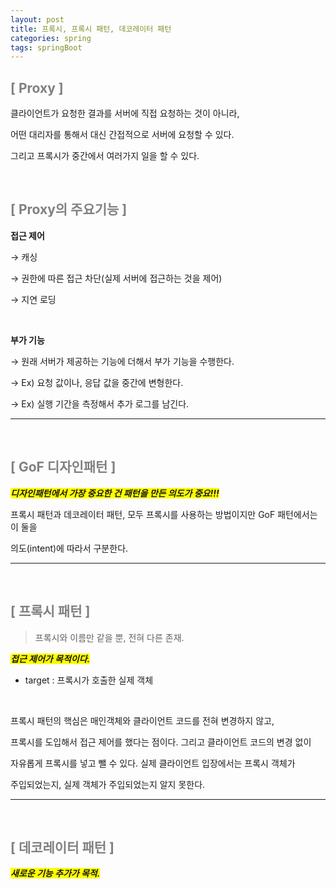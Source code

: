 ```yaml
---
layout: post
title: 프록시, 프록시 패턴, 데코레이터 패턴
categories: spring
tags: springBoot
---
```


## <span style="color:gray">[ Proxy ]</span>

클라이언트가 요청한 결과를 서버에 직접 요청하는 것이 아니라, 

어떤 대리자를 통해서 대신 간접적으로 서버에 요청할 수 있다. 

그리고 프록시가 중간에서 여러가지 일을 할 수 있다.

<br>

## <span style="color:gray">[ Proxy의 주요기능 ]</span>

**접근 제어**

→ 캐싱

→ 권한에 따른 접근 차단(실제 서버에 접근하는 것을 제어)

→ 지연 로딩

<br>

**부가 기능**

→ 원래 서버가 제공하는 기능에 더해서 부가 기능을 수행한다.

→ Ex) 요청 값이나, 응답 값을 중간에 변형한다.

→ Ex) 실행 기간을 측정해서 추가 로그를 남긴다.

---

<br>

## <span style="color:gray">[ GoF 디자인패턴 ]</span>

***<span style="background-color:yellow">디자인패턴에서 가장 중요한 건 패턴을 만든 의도가 중요!!!</span>***

프록시 패턴과 데코레이터 패턴, 모두 프록시를 사용하는 방법이지만 GoF 패턴에서는 이 둘을

의도(intent)에 따라서 구분한다.

---

<br>

## <span style="color:gray">[ 프록시 패턴 ]</span>

> 프록시와 이름만 같을 뿐, 전혀 다른 존재.

***<span style="background-color:yellow">접근 제어가 목적이다.</span>***

- target : 프록시가 호출한 실제 객체

<br>

프록시 패턴의 핵심은 매인객체와 클라이언트 코드를 전혀 변경하지 않고, 

프록시를 도입해서 접근 제어를 했다는 점이다. 그리고 클라이언트 코드의 변경 없이

자유롭게 프록시를 넣고 뺄 수 있다. 실제 클라이언트 입장에서는 프록시 객체가 

주입되었는지, 실제 객체가 주입되었는지 알지 못한다.

---

<br>

## <span style="color:gray">[ 데코레이터 패턴 ]</span>

***<span style="background-color:yellow">새로운 기능 추가가 목적.</span>***